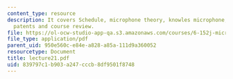 ```yaml
---
content_type: resource
description: It covers Schedule, microphone theory, knowles microphone, design challenge,
  patents and course review.
file: https://ol-ocw-studio-app-qa.s3.amazonaws.com/courses/6-152j-micro-nano-processing-technology-fall-2005/839797c1b903a247cccb8df9501f8748_lecture21.pdf
file_type: application/pdf
parent_uid: 950e560c-e84e-a828-a85a-111d9a360052
resourcetype: Document
title: lecture21.pdf
uid: 839797c1-b903-a247-cccb-8df9501f8748
---
```

